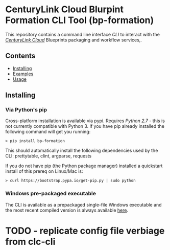 # CenturyLink Cloud Blurpint Formation CLI Tool (bp-formation)

This repository contains a command line interface *CLI* to interact with the *[CenturyLink Cloud](http://www.centurylinkcloud.com)* Blueprints packaging and workflow services,.  

## Contents

* [Installing](#installing)
* [Examples](#examples)
* [Usage](#usage)


## Installing

### Via Python's pip
Cross-platform installation is available via pypi.  Requires *Python 2.7* - this is not currently compatible with Python 3.
If you have pip already installed the following command will get you running:
```
> pip install bp-formation
```

This should automatically install the following dependencies used by the CLI: prettytable, clint, argparse, requests

If you do not have pip (the Python package manager) installed a quickstart install of this prereq on Linux/Mac is:
```
> curl https://bootstrap.pypa.io/get-pip.py | sudo python
```

### Windows pre-packaged executable
The CLI is available as a prepackaged single-file Windows executable and the most recent compiled version is always available [here](https://github.com/CenturyLinkCloud/bp-foration/raw/master/src/dist/bp-formation.exe).

# TODO - replicate config file verbiage from clc-cli

